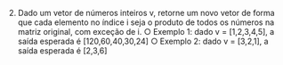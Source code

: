 2. Dado um vetor de números inteiros v, retorne um novo vetor de forma que cada
elemento no índice i seja o produto de todos os números na matriz original, com
exceção de i.
○ Exemplo 1: dado v = [1,2,3,4,5], a saída esperada é [120,60,40,30,24]
○ Exemplo 2: dado v = [3,2,1], a saída esperada é [2,3,6]